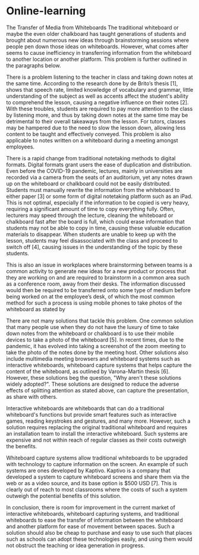 # Online-learning
The Transfer of Media from Whiteboards
The traditional whiteboard or maybe the even older chalkboard has taught generations of students and brought about numerous new ideas through brainstorming sessions where people pen down those ideas on whiteboards. However, what comes after seems to cause inefficiency in transferring information from the whiteboard to another location or another platform. This problem is further outlined in the paragraphs below.

There is a problem listening to the teacher in class and taking down notes at the same time. According to the research done by de Brito’s thesis [1], shows that speech rate, limited knowledge of vocabulary and grammar, little understanding of the subject as well as accents affect the student's ability to comprehend the lesson, causing a negative influence on their notes [2]. With these troubles, students are required to pay more attention to the class by listening more, and thus by taking down notes at the same time may be detrimental to their overall takeaways from the lesson. For tutors, classes may be hampered due to the need to slow the lesson down, allowing less content to be taught and effectively conveyed. This problem is also applicable to notes written on a whiteboard during a meeting amongst employees.

There is a rapid change from traditional notetaking methods to digital formats. Digital formats grant users the ease of duplication and distribution. Even before the COVID-19 pandemic, lectures, mainly in universities are recorded via a camera from the seats of an auditorium, yet any notes drawn up on the whiteboard or chalkboard could not be easily distributed. Students must manually rewrite the information from the whiteboard to either paper [3] or some form of digital notetaking platform such as an iPad. This is not optimal, especially if the information to be copied is very heavy, requiring a significant amount of time to copy everything fully. Often, lecturers may speed through the lecture, cleaning the whiteboard or chalkboard fast after the board is full, which could erase information that students may not be able to copy in time, causing these valuable education materials to disappear. When students are unable to keep up with the lesson, students may feel disassociated with the class and proceed to switch off [4], causing issues in the understanding of the topic by these students.

This is also an issue in workplaces where brainstorming between teams is a common activity to generate new ideas for a new product or process that they are working on and are required to brainstorm in a common area such as a conference room, away from their desks. The information discussed would then be required to be transferred onto some type of medium before being worked on at the employee’s desk, of which the most common method for such a process is using mobile phones to take photos of the whiteboard as stated by

There are not many solutions that tackle this problem. One common solution that many people use when they do not have the luxury of time to take down notes from the whiteboard or chalkboard is to use their mobile devices to take a photo of the whiteboard [5]. In recent times, due to the pandemic, it has evolved into taking a screenshot of the zoom meeting to take the photo of the notes done by the meeting host. Other solutions also include multimedia meeting browsers and whiteboard systems such as interactive whiteboards, whiteboard capture systems that helps capture the content of the whiteboard, as outlined by Varona-Martin thesis [6]. However, these solutions beg the question, "Why aren't these solutions widely adopted?". These solutions are designed to reduce the adverse effects of splitting attention as stated above, can capture the presentation, as share with others.

Interactive whiteboards are whiteboards that can do a traditional whiteboard's functions but provide smart features such as interactive games, reading keystrokes and gestures, and many more. However, such a solution requires replacing the original traditional whiteboard and requires an installation team to install the interactive whiteboard. Such systems are expensive and not within reach of regular classes as their costs outweigh the benefits.

Whiteboard capture systems allow traditional whiteboards to be upgraded with technology to capture information on the screen. An example of such systems are ones developed by Kaptivo. Kaptivo is a company that developed a system to capture whiteboard screens and share them via the web or as a video source, and its base option is $500 USD [7]. This is clearly out of reach to most classrooms where the costs of such a system outweigh the potential benefits of this solution.

In conclusion, there is room for improvement in the current market of interactive whiteboards, whiteboard capturing systems, and traditional whiteboards to ease the transfer of information between the whiteboard and another platform for ease of movement between spaces. Such a solution should also be cheap to purchase and easy to use such that places such as schools can adopt these technologies easily, and using them would not obstruct the teaching or idea generation in progress.
